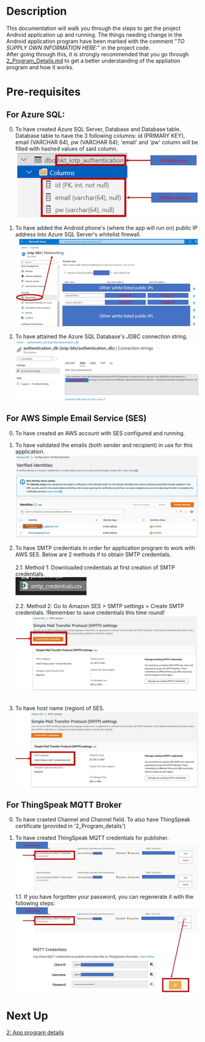 # Description
This documentation will walk you through the steps to get the project Android application up and running. The things needing change in the Android application program have been marked with the comment "*TO SUPPLY OWN INFORMATION HERE:*" in the project code.</br>
After going through this, it is strongly recommended that you go through [2_Program_Details.md](2_Program_Details.md) to get a better understanding of the appliation program and how it works.

# Pre-requisites
## For Azure SQL:
0. To have created Azure SQL Server, Database and Database table. Database table to have the 3 following columns: id (PRIMARY KEY), email (VARCHAR 64), pw (VARCHAR 64); 'email' and 'pw' column will be filled with hashed values of said column.
![Azure SQL DB Table with Columns](Img/Azure_DBtableCOLUMN.JPG)

1. To have added the Android phone's (where the app will run on) public IP address into Azure SQL Server's whitelist firewall.
![Azure SQL Server whitelist firewall](Img/Azure_Public_IP.JPG)

2. To have attained the Azure SQL Database's JDBC connection string.
![Azure SQL DB connection string](Img/Azure_connectionString.JPG) 

## For AWS Simple Email Service (SES)
0. To have created an AWS account with SES configured and running.

1. To have validated the emails (both sender and recipient) in use for this application.
![AWS SES Validated Identities](Img/AWSses_validatedIdentities.JPG)

2. To have SMTP credentials in order for application program to work with AWS SES. Below are 2 methods if to obtain SMTP credentials. </br></br>
2.1. Method 1: Downloaded credentials at first creation of SMTP credentials.</br>
![AWS SES SMTP Credentials](Img/Azure_SMTPCredential.JPG) </br></br>
2.2. Method 2: Go to Amazon SES > SMTP settings > Create SMTP credentials. !Remember to save credentials this time round! </br>
![AWS SES SMTP Credential Creation](Img/Azure_SMTPCredentialCreation.JPG) </br></br>

3. To have host name (region) of SES.
![AWS SES SMTP Region](Img/Azure_region.JPG)

## For ThingSpeak MQTT Broker
0. To have craeted Channel and Channel field. To also have ThingSpeak certificate (provided in '2_Program_details')

1. To have created ThingSpeak MQTT credentials for publisher.
![ThingSpeak credentials created](Img/Thingspeak_createdCred.JPG)
1.1. If you have forgotten your password, you can regenerate it with the following steps:
![ThingSpeak credentials regeneration](Img/Azure_SMTPCredentialRegen.JPG)

# Next Up
[2: App program details](2_App_program_details.md)
